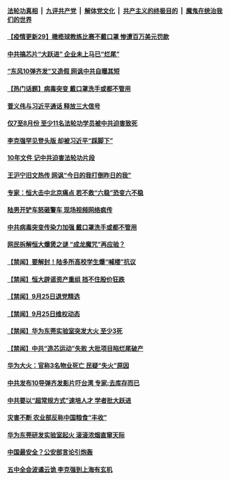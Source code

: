 

####  [法轮功真相](../../../../basic/blob/master/README.md?t=09261903) &nbsp;|&nbsp; [九评共产党](../../../../9ping.md/blob/master/README.md?t=09261903) &nbsp;|&nbsp; [解体党文化](../../../../jtdwh.md/blob/master/README.md?t=09261903)  &nbsp;|&nbsp; [共产主义的终极目的](../../../../gczydzjmd.md/blob/master/README.md?t=09261903) &nbsp;|&nbsp; [魔鬼在统治我们的世界](../../../../mgztzwmdsj.md/blob/master/README.md?t=09261903) 

#### [【疫情更新29】橄榄球教练比赛不戴口罩 惨遭百万美元罚款](../pages/prog204/a102944962.md?t=09261903) 

#### [中共搞芯片“大跃进” 企业未上马已“烂尾”](../pages/prog204/a102949705.md?t=09261903) 

#### [“东风10弹齐发”又造假 网讽中共自曝其短](../pages/prog204/a102949675.md?t=09261903) 

#### [【热门话题】病毒突变 戴口罩洗手或都不管用](../pages/prog204/a102949664.md?t=09261903) 

#### [菅义伟与习近平通话 释放三大信号](../pages/prog204/a102949640.md?t=09261903) 

#### [仅7至8月份 至少11名法轮功学员被中共迫害致死](../pages/prog204/a102949629.md?t=09261903) 

#### [李克强罕见登头版 却被习近平“踩脚下”](../pages/prog204/a102949631.md?t=09261903) 

#### [10年文件 记中共迫害法轮功片段](../pages/prog204/a102949611.md?t=09261903) 

#### [王沪宁旧文热传 网讽“今日的我打倒昨日的我”](../pages/prog204/a102949580.md?t=09261903) 

#### [专家：恒大击中北京痛点 若不救“六稳”恐变六不稳](../pages/prog204/a102949579.md?t=09261903) 

#### [陆男开铲车怒砸警车 现场视频网络疯传](../pages/prog204/a102949540.md?t=09261903) 

#### [中共病毒突变传染力加强 戴口罩洗手或都不管用](../pages/prog204/a102949508.md?t=09261903) 



#### [网民拆解恒大爆煲之谜 “成龙魔咒”再应验？](../pages/prog204/a102949465.md?t=09261903) 


#### [【禁闻】要解封！陆多所高校学生爆“喊楼”抗议](../pages/prog204/a102949426.md?t=09261903) 

#### [【禁闻】恒大辟谣资产重组 挡不住股价狂跌](../pages/prog204/a102949399.md?t=09261903) 

#### [【禁闻】9月25日退党精选](../pages/prog204/a102949389.md?t=09261903) 

#### [【禁闻】9月25日维权动态](../pages/prog204/a102949355.md?t=09261903) 

#### [【禁闻】华为东莞实验室突发大火 至少3死](../pages/prog204/a102949349.md?t=09261903) 

#### [【禁闻】中共“造芯运动”失败 大批项目陷烂尾破产](../pages/prog204/a102949312.md?t=09261903) 

#### [华为大火：官称3名物业死亡 民疑“失火”原因](../pages/prog204/a102949289.md?t=09261903) 

#### [中共发布10导弹齐发影片吓台湾 专家:去库存而已](../pages/prog204/a102949249.md?t=09261903) 

#### [中共要以“超常规方式”速培人才 学者批大跃进](../pages/prog204/a102949136.md?t=09261903) 


#### [灾害不断 农业部反称中国粮食“丰收”](../pages/prog204/a102949035.md?t=09261903) 

#### [华为东莞研发实验室起火 滚滚浓烟直窜天际](../pages/prog204/a102949005.md?t=09261903) 

#### [中国最安全？公安部言论引炮轰](../pages/prog204/a102949011.md?t=09261903) 

#### [五中全会波谲云诡 李克强到上海有玄机](../pages/prog204/a102948973.md?t=09261903) 

